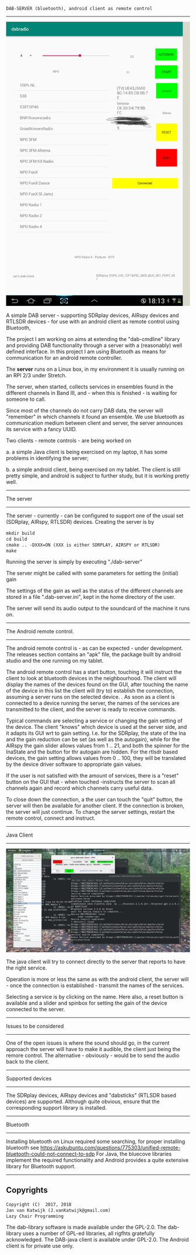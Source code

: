 
	DAB-SERVER (bluetooth), android client as remote control

---------------------------------------------------------------------

![android client for dab server](/android-client.png?raw=true)

A simple DAB server - supporting SDRplay devices, AIRspy devices and RTLSDR
devices - for use with an android client as remote control using Bluetooth,

The project I am working on aims at extending the "dab-cmdline" library and
providing DAB functionality through a server with a (reasonably) well defined interface.
In this project I am using Bluetooth as means for communication for an android
remote controller.

The **server** runs on a Linux box, in my environment it is usually
running on an RPI 2/3 under Stretch.

The server, when started, collects services in ensembles
found in the different channels in Band III, and - when this is finished -
is waiting for someone to call.

Since most of the channels do not carry DAB data, the server will "remember"
in which channels it found an ensemble.
We use bluetooth as communication medium between
client and server, the server announces its service with a fancy UUID.

Two clients - remote controls - are being worked on

 a. a simple Java client is being exercised on my laptop, it has some problems
in identifying the server;

 b. a simple android client, being exercised on my tablet. The client is still pretty simple, and android is subject
to further study, but it is working pretty well.

---------------------------------------------------------------------

The server

---------------------------------------------------------------------

The server - currently - can be configured to support one of
the usual set (SDRplay, AIRspy, RTLSDR) devices.
Creating the server is by

	mkdir build
	cd build
	cmake .. -DXXX=ON (XXX is either SDRPLAY, AIRSPY or RTLSDR)
	make

Running the server is simply by executing "./dab-server"

The server might be called with some parameters for setting the
(initial) gain

The settings of the gain as well as the status of the different channels
are stored in a file ".dab-server.ini", kept in the home directory
of the user.

The server will send its audio output to the soundcard of the machine it runs on.

----------------------------------------------------------------------

The Android remote control.

-----------------------------------------------------------------------
The android remote control is - as can be expected - under development. The releases
section contains an "apk" file, the package built by android studio and
the one running on my tablet.

The android remote control has a start button, touching it will instruct the client
to look at bluetooth devices in the neighbourhood.
The client will display the names of the devices found on the GUI,
after touching the name of the device in this list
the client will (try to) establish the connection, assuming a
server runs on the selected device.
.
As soon as a client is connected to a device running the server,
the names of the services are
transmitted to the client, and the server is ready to receive commands.

Typical commands are selecting a service or changing the
gain setting of the device.
The client "knows" which device is used at the server side,
and it adapts its GUI wrt to gain setting.
I.e. for the SDRplay, the state of the lna and the gain reduction
can be set (as well as the autogain), while for the AIRspy the
gain slider allows values from 1 .. 21, and both the spinner
for the lnaState and the button for thr autogain are hidden.
For the rtlsdr based devices, the gain setting allows values from
0 .. 100, they will be translated by the device driver software
to appropriate gain values.

If the user is not satisfied with the amount of services,
there is a "reset" button on the GUI that - when touched -instructs the
server to scan all channels again
and record which channels carry useful data.

To close down the connection, a the user can touch the "quit" button, the server
will then be available for another client.
If the connection is broken, the server will just continue. To change the
server settings, restart the remote control, connect and instruct.


----------------------------------------------------------------------------

Java Client

----------------------------------------------------------------------------

![java client for dab server](/java-client.png?raw=true)

The java client will try to connect directly to the server that reports
to have the right service.

Operation is more or less the same as with the android client,
the server will - once the connection is established - transmit
the names of the services.

Selecting a service is by clicking on the name.
Here also, a reset button is available and a slider and spinbox for setting
the gain of the device connected to the server.

---------------------------------------------------------------------------


Issues to be considered

--------------------------------------------------------------------------

One of the open issues is where the sound should go, in the current approach the server
will have to make it audible, the client just being the remore control.
The alternative - obviously - would be to send the audio back to the client.

---------------------------------------------------------------------------

Supported devices

---------------------------------------------------------------------------


The SDRplay devices, AIRspy devices and "dabsticks" (RTLSDR based devices)
are supported. Although quite obvious, ensure that the corresponding
support library is installed.

----------------------------------------------------------------------------

Bluetooth

-------------------------------------------------------------------------------

Installing bluetooth on Linux required some searching, for proper installing bluetooth see 
	https://askubuntu.com/questions/775303/unified-remote-bluetooth-could-not-connect-to-sdp
For Java, the bluecove libraries implement the required functionality and
Android provides a quite extensive library for Bluetooth support.


-------------------------------------------------------------------------
Copyrights
-------------------------------------------------------------------------
	
	Copyright (C)  2017, 2018
	Jan van Katwijk (J.vanKatwijk@gmail.com)
	Lazy Chair Programming

The dab-library software is made available under the GPL-2.0. The dab-library uses a number of GPL-ed libraries, all
rigfhts gratefully acknowledged. The DAB-java client is available under GPL-2.0. The Android client is for private use only.



